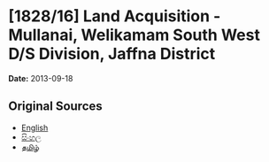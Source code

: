 # [1828/16] Land Acquisition - Mullanai, Welikamam South West D/S Division, Jaffna District

**Date:** 2013-09-18

## Original Sources

- [English](https://documents.gov.lk/view/extra-gazettes/2013/9/1828-16_E.pdf)
- [සිංහල](https://documents.gov.lk/view/extra-gazettes/2013/9/1828-16_S.pdf)
- [தமிழ்](https://documents.gov.lk/view/extra-gazettes/2013/9/1828-16_T.pdf)
